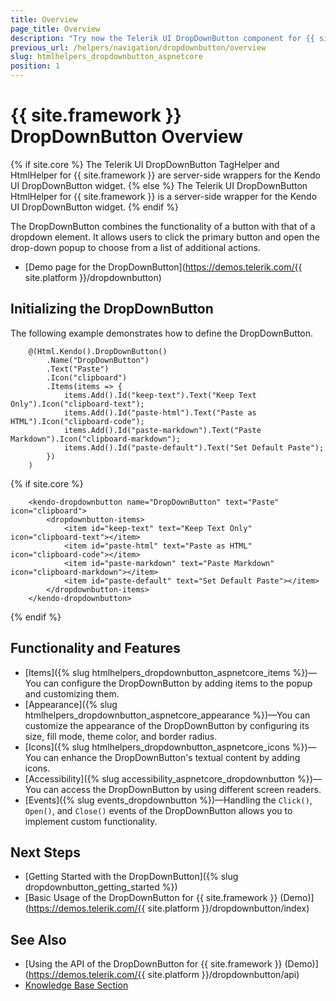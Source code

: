 ```yaml
---
title: Overview
page_title: Overview
description: "Try now the Telerik UI DropDownButton component for {{ site.framework }} offering various configuration options for its items, icons, and appearance."
previous_url: /helpers/navigation/dropdownbutton/overview
slug: htmlhelpers_dropdownbutton_aspnetcore
position: 1
---
```


# {{ site.framework }} DropDownButton Overview

{% if site.core %}
The Telerik UI DropDownButton TagHelper and HtmlHelper for {{ site.framework }} are server-side wrappers for the Kendo UI DropDownButton widget.
{% else %}
The Telerik UI DropDownButton HtmlHelper for {{ site.framework }} is a server-side wrapper for the Kendo UI DropDownButton widget.
{% endif %}

The DropDownButton combines the functionality of a button with that of a dropdown element. It allows users to click the primary button and open the drop-down popup to choose from a list of additional actions.

* [Demo page for the DropDownButton](https://demos.telerik.com/{{ site.platform }}/dropdownbutton)

## Initializing the DropDownButton

The following example demonstrates how to define the DropDownButton.

```HtmlHelper
    @(Html.Kendo().DropDownButton()
        .Name("DropDownButton")
        .Text("Paste")
        .Icon("clipboard")
        .Items(items => {
            items.Add().Id("keep-text").Text("Keep Text Only").Icon("clipboard-text");
            items.Add().Id("paste-html").Text("Paste as HTML").Icon("clipboard-code");
            items.Add().Id("paste-markdown").Text("Paste Markdown").Icon("clipboard-markdown");
            items.Add().Id("paste-default").Text("Set Default Paste");
        })
    )
```
{% if site.core %}
```TagHelper
    <kendo-dropdownbutton name="DropDownButton" text="Paste" icon="clipboard">
        <dropdownbutton-items>
            <item id="keep-text" text="Keep Text Only" icon="clipboard-text"></item>
            <item id="paste-html" text="Paste as HTML" icon="clipboard-code"></item>
            <item id="paste-markdown" text="Paste Markdown" icon="clipboard-markdown"></item>
            <item id="paste-default" text="Set Default Paste"></item>
        </dropdownbutton-items>
    </kendo-dropdownbutton>
```
{% endif %}

## Functionality and Features

* [Items]({% slug htmlhelpers_dropdownbutton_aspnetcore_items %})&mdash;You can configure the DropDownButton by adding items to the popup and customizing them.
* [Appearance]({% slug htmlhelpers_dropdownbutton_aspnetcore_appearance %})&mdash;You can customize the appearance of the DropDownButton by configuring its size, fill mode, theme color, and border radius.
* [Icons]({% slug htmlhelpers_dropdownbutton_aspnetcore_icons %})&mdash;You can enhance the DropDownButton's textual content by adding icons.
* [Accessibility]({% slug accessibility_aspnetcore_dropdownbutton %})&mdash;You can access the DropDownButton by using different screen readers.
* [Events]({% slug events_dropdownbutton %})&mdash;Handling the `Click()`, `Open()`, and `Close()` events of the DropDownButton allows you to implement custom functionality.

## Next Steps

* [Getting Started with the DropDownButton]({% slug dropdownbutton_getting_started %})
* [Basic Usage of the DropDownButton for {{ site.framework }} (Demo)](https://demos.telerik.com/{{ site.platform }}/dropdownbutton/index)

## See Also

* [Using the API of the DropDownButton for {{ site.framework }} (Demo)](https://demos.telerik.com/{{ site.platform }}/dropdownbutton/api)
* [Knowledge Base Section](/knowledge-base)

